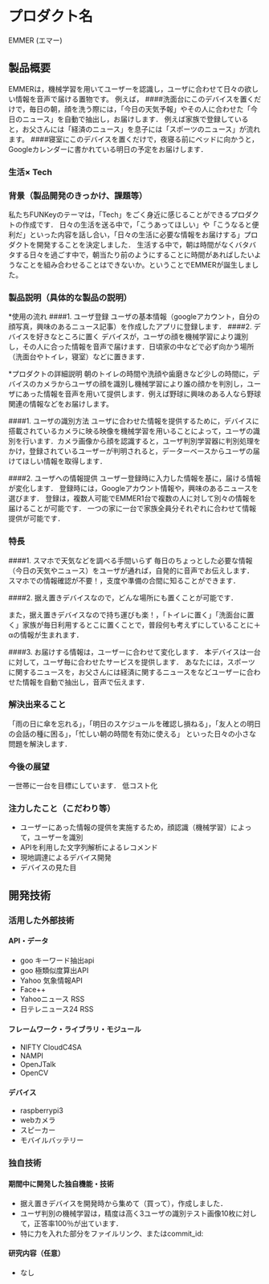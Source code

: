 ﻿# プロダクト名
EMMER (エマー)
## 製品概要
EMMERは，機械学習を用いてユーザーを認識し，ユーザに合わせて日々の欲しい情報を音声で届ける置物です。
例えば，
####洗面台にこのデバイスを置くだけで，毎日の朝，顔を洗う際には，「今日の天気予報」やその人に合わせた「今日のニュース」を自動で抽出し，お届けします．
例えば家族で登録していると，お父さんには「経済のニュース」を息子には「スポーツのニュース」が流れます。
####寝室にこのデバイスを置くだけで，夜寝る前にベッドに向かうと，Googleカレンダーに書かれている明日の予定をお届けします．
### 生活× Tech

### 背景（製品開発のきっかけ、課題等）
私たちFUNKeyのテーマは，「Tech」をごく身近に感じることができるプロダクトの作成です．
日々の生活を送る中で，「こうあってほしい」や「こうなると便利だ」といった内容を話し合い，「日々の生活に必要な情報をお届けする」プロダクトを開発することを決定しました．
生活する中で，朝は時間がなくバタバタする日々を過ごす中で，朝当たり前のようにすることに時間があればしたいようなことを組み合わせることはできないか。ということでEMMERが誕生しました。
　
### 製品説明（具体的な製品の説明）

*使用の流れ
####1. ユーザ登録
ユーザの基本情報（googleアカウント，自分の顔写真，興味のあるニュース記事）を作成したアプリに登録します．
####2. デバイスを好きなところに置く
デバイスが，ユーザの顔を機械学習により識別し，その人に合った情報を音声で届けます．日頃家の中などで必ず向かう場所（洗面台やトイレ，寝室）などに置きます．

*プロダクトの詳細説明
朝のトイレの時間や洗顔や歯磨きなど少しの時間に，デバイスのカメラからユーザの顔を識別し機械学習により誰の顔かを判別し，ユーザにあった情報を音声を用いて提供します．例えば野球に興味のある人なら野球関連の情報などをお届けします。

####1. ユーザの識別方法
ユーザに合わせた情報を提供するために，デバイスに搭載されているカメラに映る映像を機械学習を用いることによって，ユーザの識別を行います．カメラ画像から顔を認識すると，ユーザ判別学習器に判別処理をかけ，登録されているユーザーが判明されると，データーベースからユーザの届けてほしい情報を取得します．

####2. ユーザへの情報提供
ユーザー登録時に入力した情報を基に，届ける情報が変化します．
登録時には，Googleアカウント情報や，興味のあるニュースを選びます．
登録は，複数人可能でEMMER1台で複数の人に対して別々の情報を届けることが可能です．
一つの家に一台で家族全員分それぞれに合わせて情報提供が可能です．

### 特長

####1. スマホで天気などを調べる手間いらず
毎日のちょっとした必要な情報（今日の天気やニュース）をユーザが通れば，自発的に音声でお伝えします．
スマホでの情報確認が不要！，支度や準備の合間に知ることができます．

####2. 据え置きデバイスなので，どんな場所にも置くことが可能です．

また，据え置きデバイスなので持ち運びも楽！，「トイレに置く」「洗面台に置く」家族が毎日利用するとこに置くことで，普段何も考えずにしていることに＋αの情報が生まれます．

####3. お届けする情報は，ユーザーに合わせて変化します．
本デバイスは一台に対して，ユーザ毎に合わせたサービスを提供します．
あなたには，スポーツに関するニュースを，お父さんには経済に関するニュースをなどユーザーに合わせた情報を自動で抽出し，音声で伝えます．

### 解決出来ること
「雨の日に傘を忘れる」，「明日のスケジュールを確認し損ねる」，「友人との明日の会話の種に困る」，「忙しい朝の時間を有効に使える」
といった日々の小さな問題を解決します．

### 今後の展望
一世帯に一台を目標にしています．
低コスト化

### 注力したこと（こだわり等）
* ユーザーにあった情報の提供を実施するため，顔認識（機械学習）によって，ユーザーを識別
* APIを利用した文字列解析によるレコメンド
* 現地調達によるデバイス開発
* デバイスの見た目

## 開発技術
### 活用した外部技術
#### API・データ
* goo キーワード抽出api
* goo 極類似度算出API
* Yahoo 気象情報API
* Face++
* Yahooニュース RSS
* 日テレニュース24 RSS

#### フレームワーク・ライブラリ・モジュール
* NIFTY CloudC4SA
* NAMPI
* OpenJTalk
* OpenCV

#### デバイス
* raspberrypi3
* webカメラ
* スピーカー
* モバイルバッテリー

### 独自技術
#### 期間中に開発した独自機能・技術
* 据え置きデバイスを開発時から集めて（買って），作成しました．
* ユーザ判別の機械学習は，精度は高く3ユーザの識別テスト画像10枚に対して，正答率100％が出ています．
* 特に力を入れた部分をファイルリンク、またはcommit_id: 

#### 研究内容（任意）
* なし